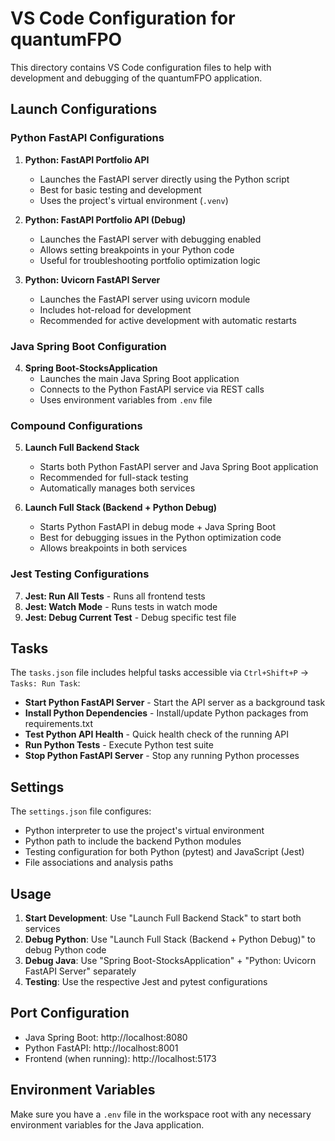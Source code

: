 # VS Code Configuration for quantumFPO

This directory contains VS Code configuration files to help with development and debugging of the quantumFPO application.

## Launch Configurations

### Python FastAPI Configurations

1. **Python: FastAPI Portfolio API**
   - Launches the FastAPI server directly using the Python script
   - Best for basic testing and development
   - Uses the project's virtual environment (`.venv`)

2. **Python: FastAPI Portfolio API (Debug)**
   - Launches the FastAPI server with debugging enabled
   - Allows setting breakpoints in your Python code
   - Useful for troubleshooting portfolio optimization logic

3. **Python: Uvicorn FastAPI Server**
   - Launches the FastAPI server using uvicorn module
   - Includes hot-reload for development
   - Recommended for active development with automatic restarts

### Java Spring Boot Configuration

4. **Spring Boot-StocksApplication<stocks-backend>**
   - Launches the main Java Spring Boot application
   - Connects to the Python FastAPI service via REST calls
   - Uses environment variables from `.env` file

### Compound Configurations

5. **Launch Full Backend Stack**
   - Starts both Python FastAPI server and Java Spring Boot application
   - Recommended for full-stack testing
   - Automatically manages both services

6. **Launch Full Stack (Backend + Python Debug)**
   - Starts Python FastAPI in debug mode + Java Spring Boot
   - Best for debugging issues in the Python optimization code
   - Allows breakpoints in both services

### Jest Testing Configurations

7. **Jest: Run All Tests** - Runs all frontend tests
8. **Jest: Watch Mode** - Runs tests in watch mode
9. **Jest: Debug Current Test** - Debug specific test file

## Tasks

The `tasks.json` file includes helpful tasks accessible via `Ctrl+Shift+P` → `Tasks: Run Task`:

- **Start Python FastAPI Server** - Start the API server as a background task
- **Install Python Dependencies** - Install/update Python packages from requirements.txt
- **Test Python API Health** - Quick health check of the running API
- **Run Python Tests** - Execute Python test suite
- **Stop Python FastAPI Server** - Stop any running Python processes

## Settings

The `settings.json` file configures:
- Python interpreter to use the project's virtual environment
- Python path to include the backend Python modules
- Testing configuration for both Python (pytest) and JavaScript (Jest)
- File associations and analysis paths

## Usage

1. **Start Development**: Use "Launch Full Backend Stack" to start both services
2. **Debug Python**: Use "Launch Full Stack (Backend + Python Debug)" to debug Python code
3. **Debug Java**: Use "Spring Boot-StocksApplication" + "Python: Uvicorn FastAPI Server" separately
4. **Testing**: Use the respective Jest and pytest configurations

## Port Configuration

- Java Spring Boot: http://localhost:8080
- Python FastAPI: http://localhost:8001
- Frontend (when running): http://localhost:5173

## Environment Variables

Make sure you have a `.env` file in the workspace root with any necessary environment variables for the Java application.